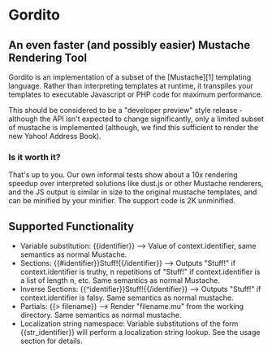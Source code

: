 Gordito
=======

An even faster (and possibly easier) Mustache Rendering Tool
------------------------------------------------------------

Gordito is an implementation of a subset of the [Mustache][1] templating language. Rather than interpreting templates at runtime, it transpiles your templates to executable Javascript or PHP code for maximum performance.

This should be considered to be a "developer preview" style release - although the API isn't expected to change significantly, only a limited subset of mustache is implemented (although, we find this sufficient to render the new Yahoo! Address Book).

### Is it worth it?

That's up to you. Our own informal tests show about a 10x rendering speedup over interpreted solutions like dust.js or other Mustache renderers, and the JS output is similar in size to the original mustache templates, and can be minified by your minifier. The support code is 2K unminified.

Supported Functionality
-----------------------

*   Variable substitution: {{identifier}} --> Value of context.identifier, same semantics as normal Mustache.
*   Sections: {{#identifier}}Stuff!{{/identifier}} --> Outputs "Stuff!" if context.identifier is truthy, n repetitions of "Stuff!" if context.identifier is a list of length n, etc. Same semantics as normal Mustache.
*   Inverse Sections: {{^identifier}}Stuff!{{/identifier}} --> Outputs "Stuff!" if context.identifier is falsy. Same semantics as normal mustache.
*   Partials: {{> filename}} --> Render "filename.mu" from the working directory. Same semantics as normal mustache.
*   Localization string namespace: Variable substitutions of the form {{str_identifier}} will perform a localization string lookup. See the usage section for details.

Important Unsupported Functionality
-----------------------------------

*   Escaping and unescaping. Data sanitization is up to you. Unlike most mustache renderers, Gordito passes markup and any other data straight through - what you get is the toString() of whatever's in your view object.
*   The triple-mustache {{{no_escape}}} substitution (because of the above).
*   Everything else.

Usage
-----

### Use the Source, Luke!

The documentation below is intended as a rough guide, and should be read alongside the source code of gordito for a full picture.

### Transpiling

To transpile your templates, run the translate_mustache.py script. You will need a makefile or other mechanism to process multiple files as the script operates on one template at a time (with the exception that it will search a specified directory for any necessary partials, and produce a mirroring output directory structure for transpiled partials).

The available options are as follows:

-f, --f           The mustache template to process
-r, --rollup      Rollup this template and it's dependencies into a single file.
-o, --output      The output file of this generated template
-b, --basepath    Directory in which to search for partials
-d, --baseoutpath Directory to place output in. Overridden by -o, but not for partials.
-t, --type        Whether to output Javascript or PHP [must be 'php' or 'js']

Outputting JS creates a YUI module per file. Inspecting the code should make it obvious how to replace this with your favorite flavor of JS module system.

### Rendering

#### Javascript

Use the included gordito.js module to render templates - simply call it's render method with the name of the template you want to render. To use the localization string mechanism, create a hash mapping your localization strings to their values for the current locale, and pass it to TemplateRenderer.setIntlStrings method. For example:

Your JS code:

    //Intl Strings for Klingon/ISO-8859 phoenetic
   	TemplateRenderer.setIntlStrings({
		success: "QAPLA'",
		thanks: "QA TLHO'"
	});
	
	var output = TemplateRenderer.render("it_worked");
	
	//output now contains the rendered template
	
it_worked.mu:

	<h1 style="color: #f00; bgcolor: 000">{{str_success}}</h1>
	{{str_thanks}}
	
#### PHP

Templates are compiled to .inc files named after the input file names. To use, simply include() the relevant template with the correct scope. To set up the scope, the following function may be useful:

    //$filename is the template to render, $ctx is the view object
    public function renderTemplate($filename, $ctx) {
	    $stk = array(); //needed by the generated templates
	    $_TEMPLATE_BASE = self::$TEMPLATES; //directory to find templates in
	
	    include(self::$TEMPLATES.$filename);
    }

Roadmap
-------

*   Finish implementing Mustache featureset (pull requests welcome!)
*   JS DOM API output target for maximum performance in the browser.
*   More languages?
*   Formal performance tests showing exactly how much of a win this thing is.

Legalese
--------
Copyright (c) 2012 Yahoo! Inc.  All rights reserved.  
Copyrights licensed under the MIT License. See the accompanying LICENSE file
for terms.

[1] https://github.com/janl/mustache.js/ "Mustache.js"